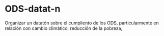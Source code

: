# ODS-datat-n
Organizar un datatón sobre el cumpliento de los ODS, particularmente en relación con cambio climático, reducción de la pobreza, 
